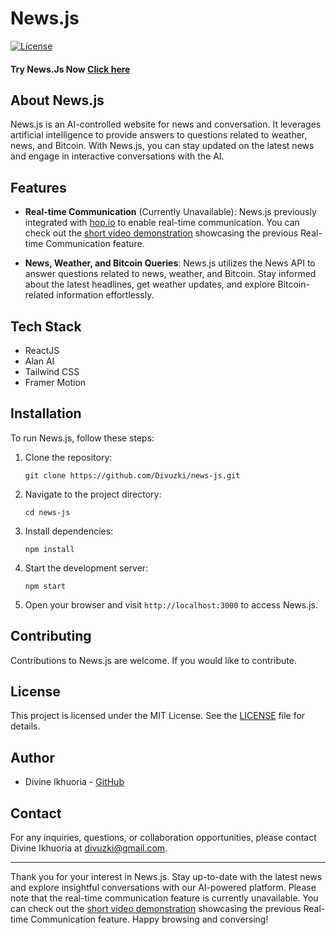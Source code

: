 # News.js

[![License](https://img.shields.io/badge/license-MIT-blue.svg)](https://github.com/Divuzki/news-js/blob/main/LICENSE)

#### Try News.Js Now [Click here](https://news-js.pages.dev)

## About News.js

News.js is an AI-controlled website for news and conversation. It leverages artificial intelligence to provide answers to questions related to weather, news, and Bitcoin. With News.js, you can stay updated on the latest news and engage in interactive conversations with the AI.

## Features

- **Real-time Communication** (Currently Unavailable): News.js previously integrated with [hop.io](https://www.hop.io) to enable real-time communication. You can check out the [short video demonstration](https://www.veed.io/view/c5190597-a69a-4317-8685-ee0298944826?sharingWidget=true) showcasing the previous Real-time Communication feature.

- **News, Weather, and Bitcoin Queries**: News.js utilizes the News API to answer questions related to news, weather, and Bitcoin. Stay informed about the latest headlines, get weather updates, and explore Bitcoin-related information effortlessly.

## Tech Stack

- ReactJS
- Alan AI
- Tailwind CSS
- Framer Motion

## Installation

To run News.js, follow these steps:

1. Clone the repository:
   ```
   git clone https://github.com/Divuzki/news-js.git
   ```

2. Navigate to the project directory:
   ```
   cd news-js
   ```

3. Install dependencies:
   ```
   npm install
   ```

4. Start the development server:
   ```
   npm start
   ```

5. Open your browser and visit `http://localhost:3000` to access News.js.

## Contributing

Contributions to News.js are welcome. If you would like to contribute.

## License

This project is licensed under the MIT License. See the [LICENSE](https://github.com/Divuzki/news-js/blob/main/LICENSE) file for details.

## Author

- Divine Ikhuoria - [GitHub](https://github.com/Divuzki)

## Contact

For any inquiries, questions, or collaboration opportunities, please contact Divine Ikhuoria at divuzki@gmail.com.

---

Thank you for your interest in News.js. Stay up-to-date with the latest news and explore insightful conversations with our AI-powered platform. Please note that the real-time communication feature is currently unavailable. You can check out the [short video demonstration](https://www.veed.io/view/c5190597-a69a-4317-8685-ee0298944826?sharingWidget=true) showcasing the previous Real-time Communication feature. Happy browsing and conversing!

